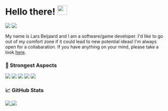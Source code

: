 # Hello there! <img src="https://raw.githubusercontent.com/MartinHeinz/MartinHeinz/master/wave.gif" width="30px">
![](https://img.shields.io/github/search/larsbeijaard/larsbeijaard/viewcount?color=4f94ef&label=Profile%20Views&logo=opsgenie)
[![](https://img.shields.io/badge/BMC-Buy%20me%20a%20coffee-blue?logo=Buy%20Me%20A%20Coffee&logoColor=white&color=4f94ef)](https://www.buymeacoffee.com/larsbeijaard)

My name is Lars Beijaard and I am a software/game developer. I'd like to go out of my comfort zone if it could lead to new potential ideas! I'm always open for a collabaration. If you have anything on your mind, please take a look [here](https://github.com/larsbeijaard/larsbeijaard/issues).

### 🔧 Strongest Aspects
![](https://img.shields.io/badge/Editor-Visual%20Studio-blue?logo=visual-studio&logoColor=white&color=4f94ef)
![](https://img.shields.io/badge/Code-C%23-blue?logo=c%20sharp&logoColor=white&color=4f94ef)
![](https://img.shields.io/badge/Version%20Control-GitHub%20Desktop-blue?logo=github&logoColor=white&color=4f94ef)
![](https://img.shields.io/badge/Other-Reading%20Documentairy-blue?logo=Read%20the%20Docs&logoColor=white&color=4f94ef)
![](https://img.shields.io/badge/Other-Clean%20Programming-blue?logo=Reason%20Studios&logoColor=white&color=4f94ef)

### 📈 GitHub Stats
<a href="https://github.com/larsbeijaard">
  <img align="top" src="https://github-readme-stats.vercel.app/api?username=larsbeijaard&show_icons=true&theme=default" />
</a>
<a href="https://github.com/larsbeijaard">
  <img align="top" src="https://github-readme-stats.vercel.app/api/top-langs/?username=larsbeijaard&hide=shaderlab,hlsl&layout=compact&theme=default" />
</a>
